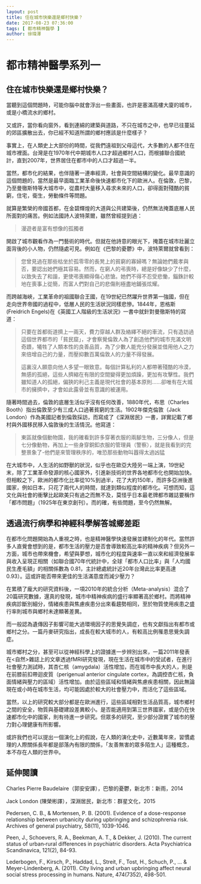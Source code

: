 ```yaml
---
layout: post
title: 住在城市快樂還是鄉村快樂？ 
date: 2017-08-23 07:36:00
tags: [ 都市精神醫學 ]
author: 徐瑋澤
---
```

# 都市精神醫學系列一

## 住在城市快樂還是鄉村快樂？

當聽到這個問題時，可能你腦中就會浮出一些畫面，也許是塞滿高樓大廈的城市，或是小橋流水的鄉村。

又或許，當你看向窗外，看到連綿的建築與道路，不只在城市之中，也早已往蔓延的郊區擴散出去，你已經不知道所謂的鄉村應該是什麼樣子？

事實上，在人類史上大部份的時間，從我們遠祖到父母這代，大多數的人都不住在城市裡面。台灣是在1970年代中期城市人口才超過鄉村人口，而根據聯合國統計，直到2007年，世界居住在都市中的人口才超過一半。

當然，都市化的結果，也伴隨著一連串經濟，社會與空間結構的變化。最早意識的這個問題的，當然是最早面臨工業革命後快速都市化下的歐洲人。在倫敦，巴黎，乃至曼徹斯特等大城市中，從農村大量移入尋求未來的人口，卻得面對殘酷的貧窮，住宅，衛生，勞動條件等問題。

就算是繁榮的帝國首都，在金碧輝煌的大道與公共建築後，仍然無法掩蓋底層人民所面對的痛苦。例如法國詩人波特萊爾，雖然曾經提到過：

>漫遊者是富有想像的孤獨者

<!--more-->

開啟了城市觀看作為一門藝術的時代。但就在他詩意的眼光下，掩蓋在城市壯麗立面背後的小人物，仍然隨處可見。例如在《巴黎的憂鬱》中，波特萊爾就曾看到：

>您曾見過在那些枯坐於孤零零的長凳上的貧窮的寡婦嗎？無論她們戴孝與否，要認出她們極其容易。然而，在窮人的弔喪時，總是好像缺少了什麼，以致失去了和諧，更使弔喪顯得傷心悲愴。她們不得不忍受悲慟，錙銖計較地在喪事上從簡，而富人們對自己的悲傷則極盡地鋪張炫耀。

而跨越海峽，工業革命的祖國聯合王國，在19世紀已然躍升世界第一強國，但在走向世界帝國的過程中，低層人民的生活狀況同樣悲慘。1844年，恩格斯(Freidrich Engels)在《英國工人階級的生活狀況》一書中就針對曼徹斯特的寫道：

>只要在首都街道擠上一兩天，費力穿越人群及絡繹不絕的車流，只有造訪過這個世界都市的「貧民窟」，才會察覺倫敦人為了創造他們的城市充滿文明奇蹟，犧牲了人類本性的良善品質，為了少數人能充分發展並借用他人之力來倍增自己的力量，而壓抑數百萬倫敦人的力量不得發展。
>
>這裏沒人願意向他人多望一眼致意。每個計算私利的人都帶著殘酷的冷漠，無感的孤絕，這些人擠縮在有限的空間變得更加煩躁，更加有攻擊性。我們雖知道人的孤絕，偏狹的利己主義是現代社會的基本原則......卻唯有在大城市的擁擠中，才會如此露骨並有意識的被運用。

隨著時間過去，倫敦的底層生活似乎沒有任何改善，1880年代，布思（Charles Booth）指出倫敦至少有三成人口過著貧窮的生活。1902年傑克倫敦（Jack London）作為美國記者到倫敦採訪，而寫成了《深淵居民》一書，詳實記載了鄉村與外國移民移入倫敦後的生活情況。他寫道：

>東區就像個動物園，我的確看到許多穿著衣服的兩腳生物，三分像人，但是七分像動物，再加上一些身穿銅釦衣服的管理員（警察），就是我看到的完整景象了-他們是來管理秩序的，唯恐那些動物叫囂得太過凶猛

在大城市中，人生活的如野獸的狀況，似乎也在歐亞大陸另一端上演，19世紀末，除了工業革命發源的核心國家外，引進新技術的世界各地都市化也開始加快。但相較之下，歐洲的都市化比率從10%到過半，花了大約150年，而許多亞洲後進國家，例如日本，只花了兩代人的時間，就達到類似程度的都市化。可想而知，這文化與社會的衝擊比起歐美只有過之而無不及，莫怪乎日本最老牌都市雜誌要稱作「都市問題」（1925年在東京創刊）。而的確，有些問題，至今仍然無解。

## 透過流行病學和神經科學解答城鄉差距

在都市化問題開始為人重視之時，也是精神醫學快速發展並建制化的年代。當然許多人直覺會想到的是，都市生活的壓力是否會導致較高比率的精神疾病？但另外一方面，城市也帶來機會，希望與夢想，城市化的程度與速率一直以來和經濟發展率與收入呈現正相關（如聯合國70年代統計中，全球「都市人口比率」與「人均國民生產毛額」的相關係數為 0.81，主計總處統計近20年台灣此比率更高達0.93）。這或許能否帶來更佳的生活滿意度而減少壓力？

在累積了龐大的研究資料後，一項2010年的統合分析（Meta-analysis）混合了20篇研究數據，還真的發現，城市中精神疾病的盛行率顯著高於鄉村。而將精神疾病診斷別細分，情緒疾患與焦慮疾患分出來看趨勢相同，至於物質使用疾患之盛行率則城市與鄉村未達顯著差異。

而一般認為遺傳因子影響可能大過環境因子的思覺失調症，也有文獻指出有都市或鄉村之分。一篇丹麥研究指出，成長在較大城市的人，有較高比例罹患思覺失調症。

城市鄉村之分，甚至可以從神經科學上的證據進一步辨別出來，一篇2011年發表在<自然>雜誌上的文章透過fMRI研究發現，現在生活在城市中的受試者，在進行社會壓力測試時，其杏仁核（amygdala）活性增加，而在城市中長大的人，則是在前膝前扣帶迴皮質（perigenual anterior cingulate cortex，為調控杏仁核，負面情緒與壓力的區域）活性增加。由於這些區域和情緒與焦慮疾患相關，因此無論現在或小時在城市生活，均可能因處於較大的社會壓力中，而活化了這些區域。

當然，以上的研究較大部分都是在歐洲進行，這些區域相對生活品質高，城市鄉村之間的安全，物質與基礎建設差異較小。是否能適用到第三世界國家，或是仍在快速都市化中的國家，則有待進一步研究。但眾多的研究，至少部分證實了城市的壓力對心理健康有所影響。

或許我們也可以提出一個演化上的假說，在人類的演化史中，近數萬年來，習慣處理的人際關係長年都是部落內有限的關係，「友善無害的眾多陌生人」這種概念，本不存在人類的世界中。


## 延伸閱讀
Charles Pierre Baudelaire（郭安安譯），巴黎的憂鬱，新北市：新雨，2014

Jack London (陳榮彬譯），深淵居民，新北市：群星文化，2015

Pedersen, C. B., & Mortensen, P. B. (2001). Evidence of a dose-response relationship between urbanicity during upbringing and schizophrenia risk. Archives of general psychiatry, 58(11), 1039-1046.

Peen, J., Schoevers, R. A., Beekman, A. T., & Dekker, J. (2010). The current status of urban‐rural differences in psychiatric disorders. Acta Psychiatrica Scandinavica, 121(2), 84-93.

Lederbogen, F., Kirsch, P., Haddad, L., Streit, F., Tost, H., Schuch, P., ... & Meyer-Lindenberg, A. (2011). City living and urban upbringing affect neural social stress processing in humans. Nature, 474(7352), 498-501.
